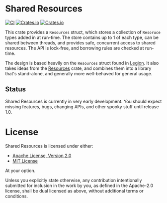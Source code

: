 # Shared Resources 

[![CI](https://github.com/AlexiWolf/shared_resources/actions/workflows/ci.yml/badge.svg)](https://github.com/AlexiWolf/shared_resources/actions/workflows/ci.yml)
[![Crates.io](https://img.shields.io/crates/l/shared_resources)](https://github.com/AlexiWolf/shared_resources#license)
[![Crates.io](https://img.shields.io/crates/v/shared_resources)](https://crates.io/crates/shared_resources)

This crate provides a `Resources` struct, which stores a collection of
`Resoruce` types added in at run-time. The store contains up to 1 of each
type, can be shared between threads, and provides safe, concurrent access to 
shared resources.  The API is lock-free, and borrowing rules are checked at
run-time.

The design is based heavily on the `Resources` struct found in 
[Legion](https://crates.io/crates/legion).  It also takes ideas from
the [Resources](https://crates.io/crates/resources) crate, and combines them
into a library that's stand-alone, and generally more well-behaved for general
usage.

## Status

Shared Resources is currently in very early development.  You should expect 
missing features, bugs, changing APIs, and other spooky stuff until release 
1.0.

# License

Shared Resources is licensed under either:

- [Apache License, Version 2.0](LICENSE-APACHE)
- [MIT License](LICENSE-MIT)

At your option.

Unless you explicitly state otherwise, any contribution intentionally 
submitted for inclusion in the work by you, as defined in the Apache-2.0 
license, shall be dual licensed as above, without additional terms or 
conditions.

